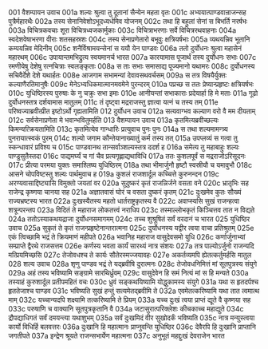 001	वैशम्पायन उवाच
001a	शल्यः श्रुत्वा तु दूतानां सैन्येन महता वृतः
001c	अभ्ययात्पाण्डवान्राजन्सह पुत्रैर्महारथैः
002a	तस्य सेनानिवेशोऽभूदध्यर्धमिव योजनम्
002c	तथा हि बहुलां सेनां स बिभर्ति नरर्षभः
003a	विचित्रकवचाः शूरा विचित्रध्वजकार्मुकाः
003c	विचित्राभरणाः सर्वे विचित्ररथवाहनाः
004a	स्वदेशवेषाभरणा वीराः शतसहस्रशः
004c	तस्य सेनाप्रणेतारो बभूवुः क्षत्रियर्षभाः
005a	व्यथयन्निव भूतानि कम्पयन्निव मेदिनीम्
005c	शनैर्विश्रामयन्सेनां स ययौ येन पाण्डवः
006a	ततो दुर्योधनः श्रुत्वा महासेनं महारथम्
006c	उपायान्तमभिद्रुत्य स्वयमानर्च भारत
007a	कारयामास पूजार्थं तस्य दुर्योधनः सभाः
007c	रमणीयेषु देशेषु रत्नचित्राः स्वलङ्कृताः
008a	स ताः सभाः समासाद्य पूज्यमानो यथामरः
008c	दुर्योधनस्य सचिवैर्देशे देशे यथार्हतः
008e	आजगाम सभामन्यां देवावसथवर्चसम्
009a	स तत्र विषयैर्युक्तः कल्याणैरतिमानुषैः
009c	मेनेऽभ्यधिकमात्मानमवमेने पुरन्दरम्
010a	पप्रच्छ स ततः प्रेष्यान्प्रहृष्टः क्षत्रियर्षभः
010c	युधिष्ठिरस्य पुरुषाः के नु चक्रुः सभा इमाः
010e	आनीयन्तां सभाकाराः प्रदेयार्हा हि मे मताः
011a	गूढो दुर्योधनस्तत्र दर्शयामास मातुलम्
011c	तं दृष्ट्वा मद्रराजस्तु ज्ञात्वा यत्नं च तस्य तम्
011e	परिष्वज्याब्रवीत्प्रीत इष्टोऽर्थो गृह्यतामिति
012	दुर्योधन उवाच
012a	सत्यवाग्भव कल्याण वरो वै मम दीयताम्
012c	सर्वसेनाप्रणेता मे भवान्भवितुमर्हति
013	वैशम्पायन उवाच
013a	कृतमित्यब्रवीच्छल्यः किमन्यत्क्रियतामिति
013c	कृतमित्येव गान्धारिः प्रत्युवाच पुनः पुनः
014a	स तथा शल्यमामन्त्र्य पुनरायात्स्वकं पुरम्
014c	शल्यो जगाम कौन्तेयानाख्यातुं कर्म तस्य तत्
015a	उपप्लव्यं स गत्वा तु स्कन्धावारं प्रविश्य च
015c	पाण्डवानथ तान्सर्वाञ्शल्यस्तत्र ददर्श ह
016a	समेत्य तु महाबाहुः शल्यः पाण्डुसुतैस्तदा
016c	पाद्यमर्घ्यं च गां चैव प्रत्यगृह्णाद्यथाविधि
017a	ततः कुशलपूर्वं स मद्रराजोऽरिसूदनः
017c	प्रीत्या परमया युक्तः समाश्लिष्य युधिष्ठिरम्
018a	तथा भीमार्जुनौ हृष्टौ स्वस्रीयौ च यमावुभौ
018c	आसने चोपविष्टस्तु शल्यः पार्थमुवाच ह
019a	कुशलं राजशार्दूल कच्चित्ते कुरुनन्दन
019c	अरण्यवासाद्दिष्ट्यासि विमुक्तो जयतां वर
020a	सुदुष्करं कृतं राजन्निर्जने वसता वने
020c	भ्रातृभिः सह राजेन्द्र कृष्णया चानया सह
021a	अज्ञातवासं घोरं च वसता दुष्करं कृतम्
021c	दुःखमेव कुतः सौख्यं राज्यभ्रष्टस्य भारत
022a	दुःखस्यैतस्य महतो धार्तराष्ट्रकृतस्य वै
022c	अवाप्स्यसि सुखं राजन्हत्वा शत्रून्परन्तप
023a	विदितं ते महाराज लोकतत्त्वं नराधिप
023c	तस्माल्लोभकृतं किञ्चित्तव तात न विद्यते
024a	ततोऽस्याकथयद्राजा दुर्योधनसमागमम्
024c	तच्च शुश्रूषितं सर्वं वरदानं च भारत
025	युधिष्ठिर उवाच
025a	सुकृतं ते कृतं राजन्प्रहृष्टेनान्तरात्मना
025c	दुर्योधनस्य यद्वीर त्वया वाचा प्रतिश्रुतम्
025e	एकं त्विच्छामि भद्रं ते क्रियमाणं महीपते
026a	भवानिह महाराज वासुदेवसमो युधि
026c	कर्णार्जुनाभ्यां सम्प्राप्ते द्वैरथे राजसत्तम
026e	कर्णस्य भवता कार्यं सारथ्यं नात्र संशयः
027a	तत्र पाल्योऽर्जुनो राजन्यदि मत्प्रियमिच्छसि
027c	तेजोवधश्च ते कार्यः सौतेरस्मज्जयावहः
027e	अकर्तव्यमपि ह्येतत्कर्तुमर्हसि मातुल
028	शल्य उवाच
028a	शृणु पाण्डव भद्रं ते यद्ब्रवीषि दुरात्मनः
028c	तेजोवधनिमित्तं मां सूतपुत्रस्य संयुगे
029a	अहं तस्य भविष्यामि सङ्ग्रामे सारथिर्ध्रुवम्
029c	वासुदेवेन हि समं नित्यं मां स हि मन्यते
030a	तस्याहं कुरुशार्दूल प्रतीपमहितं वचः
030c	ध्रुवं सङ्कथयिष्यामि योद्धुकामस्य संयुगे
031a	यथा स हृतदर्पश्च हृततेजाश्च पाण्डव
031c	भविष्यति सुखं हन्तुं सत्यमेतद्ब्रवीमि ते
032a	एवमेतत्करिष्यामि यथा तात त्वमात्थ माम्
032c	यच्चान्यदपि शक्ष्यामि तत्करिष्यामि ते प्रियम्
033a	यच्च दुःखं त्वया प्राप्तं द्यूते वै कृष्णया सह
033c	परुषाणि च वाक्यानि सूतपुत्रकृतानि वै
034a	जटासुरात्परिक्लेशः कीचकाच्च महाद्युते
034c	द्रौपद्याधिगतं सर्वं दमयन्त्या यथाशुभम्
035a	सर्वं दुःखमिदं वीर सुखोदर्कं भविष्यति
035c	नात्र मन्युस्त्वया कार्यो विधिर्हि बलवत्तरः
036a	दुःखानि हि महात्मानः प्राप्नुवन्ति युधिष्ठिर
036c	देवैरपि हि दुःखानि प्राप्तानि जगतीपते
037a	इन्द्रेण श्रूयते राजन्सभार्येण महात्मना
037c	अनुभूतं महद्दुःखं देवराजेन भारत
